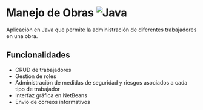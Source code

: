 # Manejo de Obras ![Java](https://img.shields.io/badge/java-%23ED8B00.svg?style=for-the-badge&logo=openjdk&logoColor=white)

Aplicación en Java que permite la administración de diferentes trabajadores en una obra. 

## Funcionalidades
- CRUD de trabajadores
- Gestión de roles
- Administración de medidas de seguridad y riesgos asociados a cada tipo de trabajador
- Interfaz gráfica en NetBeans
- Envío de correos informativos
